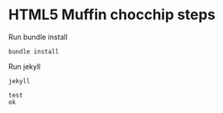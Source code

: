 HTML5 Muffin chocchip steps
============================

Run bundle install

	bundle install

Run jekyll

	jekyll

    test
    ok
